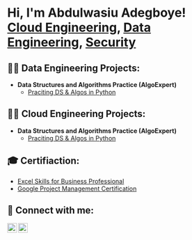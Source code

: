 <h1>Hi, I'm Abdulwasiu Adegboye! <br/><a href="https://github.com/Wasiu-lab">Cloud Engineering</a>, <a href="https://www.linkedin.com/in/abdulwasiu-adegboye/">Data Engineering</a>, <a href="https://github.com/Wasiu-lab">Security</a></h1>

<h2>👨‍💻 Data Engineering Projects:</h2>

- <b>Data Structures and Algorithms Practice (AlgoExpert)</b>
  - [Praciting DS & Algos in Python](https://github.com/joshmadakor1/Algorithms-Practice)
    
<h2>👨‍💻 Cloud Engineering Projects:</h2>

- <b>Data Structures and Algorithms Practice (AlgoExpert)</b>
  - [Praciting DS & Algos in Python](https://github.com/joshmadakor1/Algorithms-Practice)

<h2> 🎓 Certifiaction:</h2>

 - [Excel Skills for Business Professional](https://drive.google.com/file/d/1kh0yAqUens_AJphzQr5HDPKNObamnj20/view?usp=sharing)
 - [Google Project Management Certification](https://drive.google.com/file/d/1INEflPW7dn2U9PZGK178WQ_YX_CD-6mL/view?usp=sharing)

<h2> 🤳 Connect with me:</h2>

[<img align="left" alt="abdulwasiu-adegboye | LinkedIn" width="22px" src="https://cdn.jsdelivr.net/npm/simple-icons@v3/icons/linkedin.svg" />][linkedin]
[<img align="left" alt="wasiu774 | Twitter" width="22px" src="https://cdn.jsdelivr.net/npm/simple-icons@v3/icons/twitter.svg" />][twitter]

[linkedin]:https://www.linkedin.com/in/abdulwasiu-adegboye/
[twitter]: https://x.com/wasiu774

<!--
**joshmadakor1/joshmadakor1** is a ✨ _special_ ✨ repository because its `README.md` (this file) appears on your GitHub profile.

Here are some ideas to get you started:

- 🔭 I’m currently working on ...
- 🌱 I’m currently learning ...
- 👯 I’m looking to collaborate on ...
- 🤔 I’m looking for help with ...
- 💬 Ask me about ...
- 📫 How to reach me: ...
- 😄 Pronouns: ...
- ⚡ Fun fact: ...
-->
